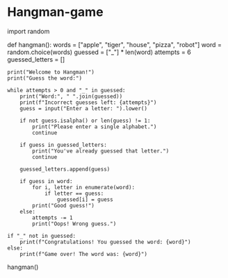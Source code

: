 # Hangman-game
import random

def hangman():
    words = ["apple", "tiger", "house", "pizza", "robot"]
    word = random.choice(words)
    guessed = ["_"] * len(word)
    attempts = 6
    guessed_letters = []

    print("Welcome to Hangman!")
    print("Guess the word:")

    while attempts > 0 and "_" in guessed:
        print("Word:", " ".join(guessed))
        print(f"Incorrect guesses left: {attempts}")
        guess = input("Enter a letter: ").lower()

        if not guess.isalpha() or len(guess) != 1:
            print("Please enter a single alphabet.")
            continue

        if guess in guessed_letters:
            print("You've already guessed that letter.")
            continue

        guessed_letters.append(guess)

        if guess in word:
            for i, letter in enumerate(word):
                if letter == guess:
                    guessed[i] = guess
            print("Good guess!")
        else:
            attempts -= 1
            print("Oops! Wrong guess.")

    if "_" not in guessed:
        print(f"Congratulations! You guessed the word: {word}")
    else:
        print(f"Game over! The word was: {word}")

hangman()
